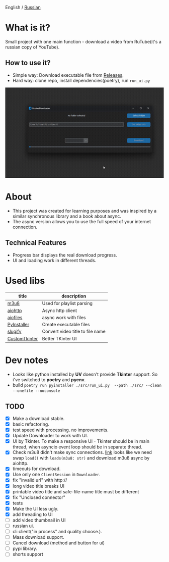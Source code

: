English / [Russian](./README_RU.md)
# What is it?

Small project with one main function - download a video from RuTube(it's a russian copy of YouTube).

## How to use it?

- Simple way: Download executable file from [Releases](https://github.com/Reagent992/async_rutube_downloader/releases/latest).
- Hard way: clone repo, install dependencies(poetry), run `run_ui.py`

![screen_cast](screen_cast.gif)

# About
- This project was created for learning purposes and was inspired by a similar synchronous library and a book about async.
- The async version allows you to use the full speed of your internet connection.

## Technical Features
- Progress bar displays the real download progress.
- UI and loading work in different threads.

# Used libs

| title                                                           | description                      |
| --------------------------------------------------------------- | -------------------------------- |
| [m3u8](https://github.com/globocom/m3u8/)                       | Used for playlist parsing        |
| [aiohttp](https://github.com/aio-libs/aiohttp)                  | Async http client                |
| [aiofiles](https://github.com/Tinche/aiofiles)                  | async work with files            |
| [PyInstaller](https://github.com/pyinstaller/pyinstaller)       | Create executable files          |
| [slugify ](https://github.com/un33k/python-slugify)             | Convert video title to file name |
| [CustomTkinter](https://github.com/TomSchimansky/CustomTkinter) | Better TKinter UI                |

# Dev notes
- Looks like python installed by **UV** doesn't provide **Tkinter** support. So i've switched to **poetry** and **pyenv**.
- build `poetry run pyinstaller ./src/run_ui.py  --path ./src/ --clean --onefile --noconsole`

## TODO

- [x] Make a download stable.
- [x] basic refactoring.
- [x] test speed with processing. no improvements.
- [x] Update Downloader to work with UI.
- [x] UI by Tkinter. To make a responsive UI - Tkinter should be in main thread, when asyncio event loop should be in separate thread.
- [x] Check m3u8 didn't make sync connections. [link](https://github.com/globocom/m3u8/wiki/FAQ#how-to-use-a-custom-python-http-client)
looks like we need swap `load()` with `loads(m3u8: str)` and download m3u8 async by aiohttp.
- [x] timeouts for download.
- [x] Use only one `ClientSession` in `Downloader`.
- [x] fix "invalid url" with http://
- [x] long video title breaks UI
- [x] printable video title and safe-file-name title must be different
- [x] fix "Unclosed connector"
- [x] tests
- [x] Make the UI less ugly.
- [x] add threading to UI
- [ ] add video thumbnail in UI
- [ ] russian ui.
- [ ] cli client("in process" and quality choose.).
- [ ] Mass download support.
- [ ] Cancel download (method and button for ui)
- [ ] pypi library.
- [ ] shorts support
